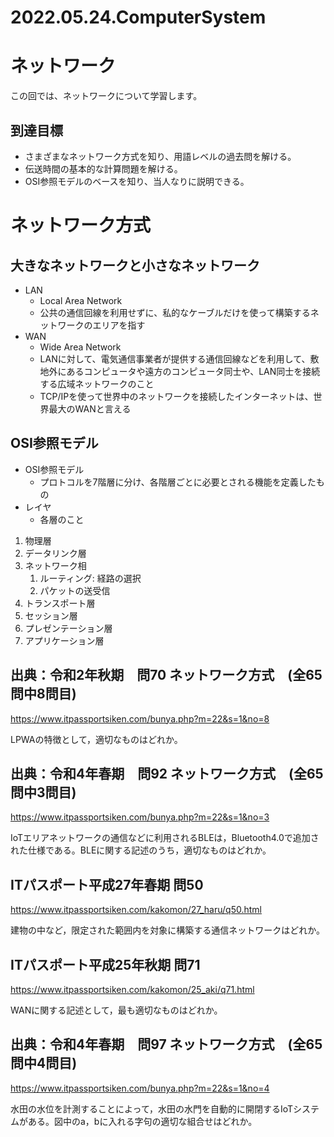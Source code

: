 # 2022.05.24.ComputerSystem
# ネットワーク
この回では、ネットワークについて学習します。
## 到達目標
- さまざまなネットワーク方式を知り、用語レベルの過去問を解ける。
- 伝送時間の基本的な計算問題を解ける。
- OSI参照モデルのベースを知り、当人なりに説明できる。

# ネットワーク方式
## 大きなネットワークと小さなネットワーク
- LAN
  - Local Area Network
  - 公共の通信回線を利用せずに、私的なケーブルだけを使って構築するネットワークのエリアを指す
- WAN
  - Wide Area Network
  - LANに対して、電気通信事業者が提供する通信回線などを利用して、敷地外にあるコンピュータや遠方のコンピュータ同士や、LAN同士を接続する広域ネットワークのこと
  - TCP/IPを使って世界中のネットワークを接続したインターネットは、世界最大のWANと言える

## OSI参照モデル
- OSI参照モデル
  - プロトコルを7階層に分け、各階層ごとに必要とされる機能を定義したもの
- レイヤ
  - 各層のこと

1. 物理層
2. データリンク層
3. ネットワーク相
   1. ルーティング: 経路の選択
   2. パケットの送受信
4. トランスポート層
5. セッション層
6. プレゼンテーション層
7. アプリケーション層

## 出典：令和2年秋期　問70 ネットワーク方式　(全65問中8問目)
https://www.itpassportsiken.com/bunya.php?m=22&s=1&no=8

LPWAの特徴として，適切なものはどれか。

## 出典：令和4年春期　問92 ネットワーク方式　(全65問中3問目)
https://www.itpassportsiken.com/bunya.php?m=22&s=1&no=3

IoTエリアネットワークの通信などに利用されるBLEは，Bluetooth4.0で追加された仕様である。BLEに関する記述のうち，適切なものはどれか。

## ITパスポート平成27年春期 問50
https://www.itpassportsiken.com/kakomon/27_haru/q50.html

建物の中など，限定された範囲内を対象に構築する通信ネットワークはどれか。

## ITパスポート平成25年秋期 問71
https://www.itpassportsiken.com/kakomon/25_aki/q71.html

WANに関する記述として，最も適切なものはどれか。

## 出典：令和4年春期　問97 ネットワーク方式　(全65問中4問目)
https://www.itpassportsiken.com/bunya.php?m=22&s=1&no=4

水田の水位を計測することによって，水田の水門を自動的に開閉するIoTシステムがある。図中のa，bに入れる字句の適切な組合せはどれか。
